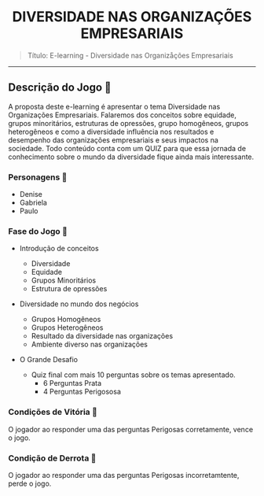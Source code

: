 
# <center>  DIVERSIDADE NAS ORGANIZAÇÕES EMPRESARIAIS  </center>

> Título: E-learning - Diversidade nas Organizåções Empresariais
---
## Descrição do Jogo  📖 

A proposta deste e-learning é apresentar o tema Diversidade nas Organizações Empresariais.
Falaremos dos conceitos sobre equidade, grupos minoritários, estruturas de opressões, 
grupo homogêneos, grupos heterogêneos e como a diversidade influência nos resultados e 
desempenho das organizações empresariais e seus impactos na sociedade. Todo conteúdo 
conta com um QUIZ para que essa jornada de conhecimento sobre o mundo da diversidade 
fique ainda mais interessante.

### Personagens 👤

- Denise
- Gabriela
- Paulo

### Fase do Jogo 📍  

* Introdução de conceitos
    - Diversidade
    - Equidade
    - Grupos Minoritários
    - Estrutura de opressões
    


* Diversidade no mundo dos negócios
    - Grupos Homogêneos
    - Grupos Heterogêneos
    - Resultado da diversidade nas organizações
    - Ambiente diverso nas organizações
    

* O Grande Desafio 
    - Quiz final com mais 10 perguntas sobre os temas apresentado.  
      - 6 Perguntas Prata
      - 4 Perguntas Perigososa
    
### Condições de Vitória 🎯
O jogador ao responder uma das perguntas Perigosas corretamente, vence o jogo.


### Condição de Derrota 👻
O jogador ao responder uma das perguntas Perigosas incorretamtente, perde o jogo.

        

